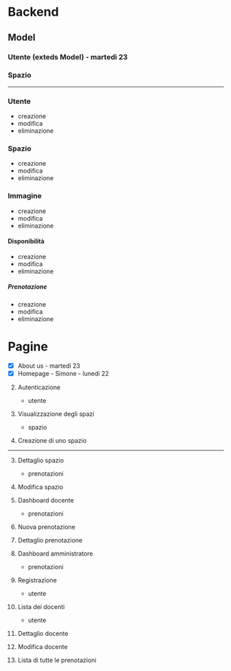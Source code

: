 # Backend

##  Model

### Utente (exteds Model) - martedì 23

### Spazio

---

### Utente

- creazione
- modifica
- eliminazione

### Spazio

- creazione
- modifica
- eliminazione

### Immagine

- creazione
- modifica
- eliminazione

#### Disponibilità

- creazione
- modifica
- eliminazione

##### Prenotazione

- creazione
- modifica
- eliminazione

# Pagine

- [x] About us - martedì 23
- [x] Homepage - Simone - lunedì 22

2. Autenticazione
    - utente

3. Visualizzazione degli spazi
    - spazio

4. Creazione di uno spazio

--- 

3. Dettaglio spazio
    - prenotazioni

4. Modifica spazio

2. Dashboard docente
    - prenotazioni

3. Nuova prenotazione

3. Dettaglio prenotazione

2. Dashboard amministratore
    - prenotazioni

3. Registrazione
    - utente

3. Lista dei docenti
    - utente

4. Dettaglio docente

5. Modifica docente

3. Lista di tutte le prenotazioni
